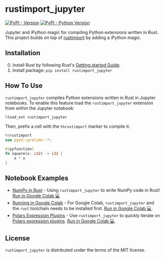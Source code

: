 # rustimport_jupyter

[![PyPI - Version](https://img.shields.io/pypi/v/rustimport_jupyter.svg)](https://pypi.org/project/rustimport_jupyter)
[![PyPI - Python Version](https://img.shields.io/pypi/pyversions/rustimport_jupyter.svg)](https://pypi.org/project/rustimport_jupyter)

Jupyter and iPython magic for compiling Python extensions written in Rust. This project builds on top of [rustimport](https://github.com/mityax/rustimport) by adding a iPython magic.

## Installation

0. Install Rust by following Rust's [Getting started Guide](https://www.rust-lang.org/learn/get-started).
1. Install package: `pip install rustimport_jupyter`

## How To Use

`rustimport_jupyter` compiles Python extensions written in Rust in Jupyter notebooks.
To enable this feature load the `rustimport_jupyter` extension from within the Jupyter notebook:

```python
%load_ext rustimport_jupyter
```

Then, prefix a cell with the `%%rustimport` marker to compile it:

```rust
%%rustimport
use pyo3::prelude::*;

#[pyfunction]
fn square(x: i32) -> i32 {
    x * x
}
```

## Notebook Examples

- [NumPy in Rust](https://github.com/thomasjpfan/rustimport_jupyter/blob/main/examples/numpy.ipynb) - Using `rustimport_jupyter` to write NumPy code in Rust! [Run in Google Colab 💻](http://colab.research.google.com/github/thomasjpfan/rustimport_jupyter/blob/main/examples/numpy.ipynb)
- [Running in Google Colab](https://github.com/thomasjpfan/rustimport_jupyter/blob/main/examples/rust_import_colab.ipynb) - For Google Colab, `rustimport_jupyter` and the `rust` toolchain needs to be installed first. [Run in Google Colab 💻](http://colab.research.google.com/github/thomasjpfan/rustimport_jupyter/blob/main/examples/rust_import_colab.ipynb).
- [Polars Expression Plugins](https://github.com/thomasjpfan/rustimport_jupyter/blob/main/examples/rust_import_colab.ipynb) - Use `rustimport_jupyter` to quickly iterate on [Polars expression plugins](https://pola-rs.github.io/polars/user-guide/expressions/plugins/). [Run in Google Colab 💻](http://colab.research.google.com/github/thomasjpfan/rustimport_jupyter/blob/main/examples/polars_expression_plugins.ipynb).

## License

`rustimport_jupyter` is distributed under the terms of the MIT license.
